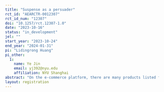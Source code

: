 ```yaml
---
title: "Suspense as a persuader"
rct_id: "AEARCTR-0012307"
rct_id_num: "12307"
doi: "10.1257/rct.12307-1.0"
date: "2023-10-16"
status: "in_development"
jel: ""
start_year: "2023-10-24"
end_year: "2024-01-31"
pi: "Lidingrong Huang"
pi_other:
  1:
    name: Ye Jin
    email: yj392@nyu.edu
    affiliation: NYU Shanghai
abstract: "On the e-commerce platform, there are many products listed for sale online. We can search for the products we want to buy and we click on the product thumbnails and be taken to a detailed online product page where the purchase decisions can be made. For a given product, we can create 3 parallel online product pages. People are randomised into one of them upon clicking on the product and randomisation is at individual-customer level using their unique customer IDs. In this field experiment we use the elements of suspense and surprise to persuade online customers to make favourable purchase decisions. We randomise customers into one control and two treatment groups. We explore how suspense influences customer behaviour."
layout: registration
---
```


